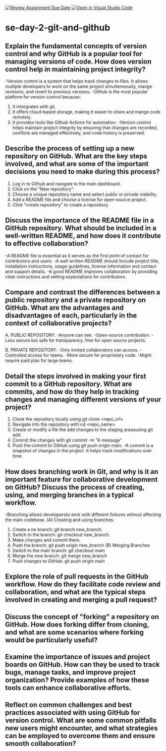 [![Review Assignment Due Date](https://classroom.github.com/assets/deadline-readme-button-22041afd0340ce965d47ae6ef1cefeee28c7c493a6346c4f15d667ab976d596c.svg)](https://classroom.github.com/a/8wgCKhpZ)
[![Open in Visual Studio Code](https://classroom.github.com/assets/open-in-vscode-2e0aaae1b6195c2367325f4f02e2d04e9abb55f0b24a779b69b11b9e10269abc.svg)](https://classroom.github.com/online_ide?assignment_repo_id=18439828&assignment_repo_type=AssignmentRepo)
# se-day-2-git-and-github
## Explain the fundamental concepts of version control and why GitHub is a popular tool for managing versions of code. How does version control help in maintaining project integrity?
-Version control is a system that helps track changes to files. It allows multiple developers to work on the same project simulteneously, mange revisions, and revert to previous versions.
-Github is the most popular platform for version control because:
   1. It intergrates with git.
   2. It offers cloud-based storage, making it easier to share and mange code remotely.
   3. It provides tools like Github Actions for automation.
-Version control helps maintain project integrity by ensuring that changes are recorded, conflicts are managed effectively, and code history is preserved.

## Describe the process of setting up a new repository on GitHub. What are the key steps involved, and what are some of the important decisions you need to make during this process?
1. Log in to Github and navigate to the main dashboard.
2. Click on the "New repository".
3. Choose a unique repository name and select public or private visibility.
4. Add a README file and choose a license for open-source project.
5. Click "create repository" to create a repository.

## Discuss the importance of the README file in a GitHub repository. What should be included in a well-written README, and how does it contribute to effective collaboration?
-A README file is essential as it serves as the first point of contact for contributors and users. 
-A well written README should include project title, installation instructions, usage guidelines, license information and contact and support details.
-A good README improves collaboration by providing clear instructions and setting expectations for contributors.

## Compare and contrast the differences between a public repository and a private repository on GitHub. What are the advantages and disadvantages of each, particularly in the context of collaborative projects?
A. PUBLIC REPOSITORY.
 -Anyone can see.
 -Open-source contribution.
 -Less secure but safe for transparency.
 free for open source projects.
 
B. PRIVATE REPOSITORY.
-Only invited collaborators can access.
-Controlled access for teams.
-More secure for proprietary code.
-Might require paid plan for large teams.

## Detail the steps involved in making your first commit to a GitHub repository. What are commits, and how do they help in tracking changes and managing different versions of your project?
1. Clone the repository locally using git clone <repo_url>
2. Navigate into the repository with cd <repo_name>
3. Create or modify a file the add changes to the staging areasusing git add .
4. Commit the changes with git commit -m "A message"
5. Push the commit to GitHub using git push origin main. 
   -A commit is a snapshot of changes in the project. It helps track modifications over time.

## How does branching work in Git, and why is it an important feature for collaborative development on GitHub? Discuss the process of creating, using, and merging branches in a typical workflow.
-Branching allows developersto eork with different fixtures without affecting the main codebase.
(A) Creating and using branches.
   1. Create a ne branch: git branch new_branch.
   2. Switch to the branch: git checkout new_branch.
   3. Make changes and commit them.
   4. Push the branch: git push origin new_branch
(B) Merging Branches
  1. Switch to the main branch: git checkout main
  2. Merge the new branch: git merge new_branch
  3. Push changes to GitHub: git push origin main

## Explore the role of pull requests in the GitHub workflow. How do they facilitate code review and collaboration, and what are the typical steps involved in creating and merging a pull request?

## Discuss the concept of "forking" a repository on GitHub. How does forking differ from cloning, and what are some scenarios where forking would be particularly useful?

## Examine the importance of issues and project boards on GitHub. How can they be used to track bugs, manage tasks, and improve project organization? Provide examples of how these tools can enhance collaborative efforts.

## Reflect on common challenges and best practices associated with using GitHub for version control. What are some common pitfalls new users might encounter, and what strategies can be employed to overcome them and ensure smooth collaboration?
